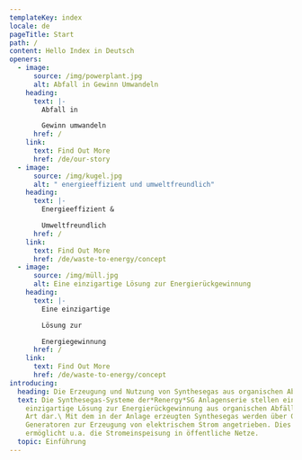 ```yaml
---
templateKey: index
locale: de
pageTitle: Start
path: /
content: Hello Index in Deutsch
openers:
  - image:
      source: /img/powerplant.jpg
      alt: Abfall in Gewinn Umwandeln
    heading:
      text: |-
        Abfall in 

        Gewinn umwandeln
      href: /
    link:
      text: Find Out More
      href: /de/our-story
  - image:
      source: /img/kugel.jpg
      alt: " energieeffizient und umweltfreundlich"
    heading:
      text: |-
        Energieeffizient &

        Umweltfreundlich
      href: /
    link:
      text: Find Out More
      href: /de/waste-to-energy/concept
  - image:
      source: /img/müll.jpg
      alt: Eine einzigartige Lösung zur Energierückgewinnung
    heading:
      text: |-
        Eine einzigartige 

        Lösung zur 

        Energiegewinnung
      href: /
    link:
      text: Find Out More
      href: /de/waste-to-energy/concept
introducing:
  heading: Die Erzeugung und Nutzung von Synthesegas aus organischen Abfällen
  text: Die Synthesegas-Systeme der*Renergy*SG Anlagenserie stellen eine weltweit
    einzigartige Lösung zur Energierückgewinnung aus organischen Abfällen aller
    Art dar.\ Mit dem in der Anlage erzeugten Synthesegas werden über Gasmotoren
    Generatoren zur Erzeugung von elektrischem Strom angetrieben. Dies
    ermöglicht u.a. die Stromeinspeisung in öffentliche Netze.
  topic: Einführung
---
```

